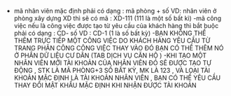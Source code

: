 - mã nhân viên mặc định phải có dạng : 
mã phòng + số 
VD: nhân viên ở phòng xây dựng XD thì sẽ có mã : XD-111 (111 là một số bất kì)
-mã công việc nếu là công việc được tạo từ yêu cầu của khách hàng thì bắt buộc phải có dạng :
CD- số
VD : CD-1 (1 là số bất kỳ)
-BẠN KHÔNG THỂ THÊM TRỰC TIẾP MỘT CÔNG VIỆC DO KHÁCH HÀNG YÊU CẦU TỪ TRANG PHÂN CÔNG CÔNG VIỆC THAY VÀO ĐÓ BẠN CÓ THỂ THÊM NÓ Ở PHẦN DỮ LIỆU CƯ DÂN (TAB DỊCH VỤ CĂN HỘ )
-KHI TẠO MỘT NHÂN VIÊN MỚI TÀI KHOẢN CỦA NHÂN VIÊN ĐÓ SẼ ĐƯỢC TẠO TỰ ĐỘNG , STK LÀ MÃ PHÒNG+3 SỐ BẤT KỲ, MK LÀ 123 , VÀ LOẠI TÀI KHOẢN MẶC ĐỊNH LÀ TÀI KHOẢN NHÂN VIÊN , BẠN CÓ THỂ YÊU CẦU THAY ĐỔI MẬT KHẨU MẶC ĐỊNH KHI NHẬN ĐƯỢC TÀI KHOẢN
